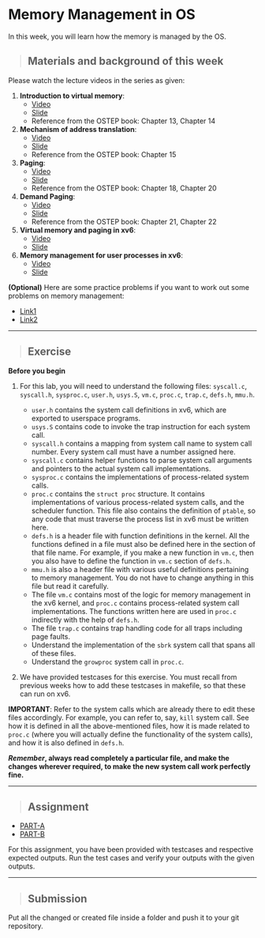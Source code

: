 # Memory Management in OS

In this week, you will learn how the memory is managed by the OS.

> ## Materials and background of this week

Please watch the lecture videos in the series as given:

1. **Introduction to virtual memory**: 
   - [Video](https://www.youtube.com/watch?v=2Xj2V8kYNWM)
   - [Slide](https://drive.google.com/file/d/1hJjGopKu3vZzukcyo4v_NfyZ2bYThCCU/view?usp=sharing)
   - Reference from the OSTEP book: Chapter 13, Chapter 14
2. **Mechanism of address translation**: 
   - [Video](https://www.youtube.com/watch?v=mYxkp5vpyqc&t=1s)
   - [Slide](https://drive.google.com/file/d/1OC5O6GbhZiPnOuyzCkwzsLtqXBcAsE5W/view?usp=sharing)
   - Reference from the OSTEP book: Chapter 15
3. **Paging**: 
   - [Video](https://www.youtube.com/watch?v=PTh2kL8ENzU)
   - [Slide](https://drive.google.com/file/d/1MthC20Ky2gOeOaII6EL0nm5_dozrg64H/view?usp=sharing)
   - Reference from the OSTEP book: Chapter 18, Chapter 20
4. **Demand Paging**: 
   - [Video](https://www.youtube.com/watch?v=r9NwqtqS2Ac)
   - [Slide](https://drive.google.com/file/d/1sRHQdA1c3QnPZoypeqs4xMMWsRQHCTIp/view?usp=sharing)
   - Reference from the OSTEP book: Chapter 21, Chapter 22
5. **Virtual memory and paging in xv6**: 
   - [Video](https://www.youtube.com/watch?v=67Q7tfUk6pI)
   - [Slide](https://drive.google.com/file/d/1TQW1GADdIO1kPHnvIbgVD4j9vtsx5OiK/view?usp=sharing)
6. **Memory management for user processes in xv6**: 
   - [Video](https://www.youtube.com/watch?v=8V2YkO7lfvs&t=1s)
   - [Slide](https://drive.google.com/file/d/1fbBC2YfuC_qJ0YpIobAWLsGggY5nDtnf/view?usp=sharing)

**(Optional)** Here are some practice problems if you want to work out
some problems on memory management:

- [Link1](https://drive.google.com/file/d/17-Sl23RbpO8vqEa6xRzm2yV391V5qh5e/view?usp=sharing)     
- [Link2](https://drive.google.com/file/d/1sKMQo0PVn-ZU4djUCQi4HKiilwts-oyY/view?usp=sharing)

------------------------------------------------------------

> ## Exercise

**Before you begin**

1. For this lab, you will need to understand the following files: `syscall.c`, `syscall.h`,
`sysproc.c`, `user.h`, `usys.S`, `vm.c`, `proc.c`, `trap.c`, `defs.h`, `mmu.h`.
   - `user.h` contains the system call definitions in xv6, which are exported to userspace programs.
   - `usys.S` contains code to invoke the trap instruction for each system call.
   - `syscall.h` contains a mapping from system call name to system call number. Every system call must have a number assigned here.
   - `syscall.c` contains helper functions to parse system call arguments and pointers to the actual system call implementations.
   - `sysproc.c` contains the implementations of process-related system calls.
   - `proc.c` contains the `struct proc` structure. It contains implementations of various process-related system calls, and the scheduler function. This file also contains the definition of `ptable`, so any code that must traverse the process list in xv6 must be written here.
   - `defs.h` is a header file with function definitions in the kernel. All the functions defined in a file must also be defined here in the section of that file name. For example, if you make a new function in `vm.c`, then you also have to define the function in `vm.c` section of `defs.h`.
   - `mmu.h` is also a header file with various useful definitions pertaining to memory management. You do not have to change anything in this file but read it carefully.
   - The file `vm.c` contains most of the logic for memory management in the xv6 kernel, and `proc.c` contains process-related system call implementations. The functions written here are used in `proc.c` indirectly with the help of `defs.h`.
   - The file `trap.c` contains trap handling code for all traps including page faults.
   - Understand the implementation of the `sbrk` system call that spans all of these files.
   - Understand the `growproc` system call in `proc.c`.

2. We have provided testcases for this exercise. You must recall from previous weeks how to add these testcases in makefile, so that these can run on xv6.


**IMPORTANT**: Refer to the system calls which are already there to edit these files
accordingly. For example, you can refer to, say, `kill` system call. See how it is
defined in all the above-mentioned files, how it is made related to `proc.c` (where
you will actually define the functionality of the system calls), and how it is also
defined in `defs.h`.

**_Remember_, always read completely a particular file, and make the changes
wherever required, to make the new system call work perfectly fine.**

-----------------------------------------------------------

> ## **Assignment**

- [PART-A](Assignment/partA/README.md)
- [PART-B](Assignment/partB/README.md)

For this assignment, you have been provided with testcases and respective expected outputs. Run the test cases and verify your outputs with the given outputs.

---------------------------------------------------------

> ## Submission

Put all the changed or created file inside a folder and push it to your git repository.
